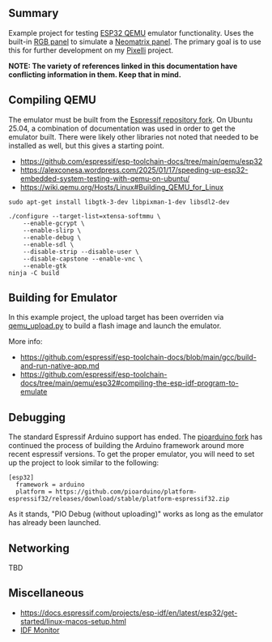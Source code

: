 ## Summary

Example project for testing [ESP32 QEMU](https://docs.espressif.com/projects/esp-idf/en/stable/esp32/api-guides/tools/qemu.html) emulator functionality.  Uses the built-in [RGB panel](https://components.espressif.com/components/espressif/esp_lcd_qemu_rgb/versions/1.0.2/examples/lcd_qemu_rgb_panel?language=en) to simulate a [Neomatrix panel](https://github.com/adafruit/Adafruit_NeoMatrix).  The primary goal is to use this for further development on my [Pixelli](https://github.com/csetera/pixelli) project.

**NOTE: The variety of references linked in this documentation have conflicting information in them.  Keep that in mind.**

## Compiling QEMU

The emulator must be built from the [Espressif repository fork](https://github.com/espressif/qemu).  On Ubuntu 25.04, a combination of documentation was used in order to get the emulator built.  There were likely other libraries not noted that needed to be installed as well, but this gives a starting point.

* https://github.com/espressif/esp-toolchain-docs/tree/main/qemu/esp32
* https://alexconesa.wordpress.com/2025/01/17/speeding-up-esp32-embedded-system-testing-with-qemu-on-ubuntu/
* https://wiki.qemu.org/Hosts/Linux#Building_QEMU_for_Linux


```
sudo apt-get install libgtk-3-dev libpixman-1-dev libsdl2-dev

./configure --target-list=xtensa-softmmu \
    --enable-gcrypt \
    --enable-slirp \
    --enable-debug \
    --enable-sdl \
    --disable-strip --disable-user \
    --disable-capstone --enable-vnc \
    --enable-gtk
ninja -C build
```

## Building for Emulator

In this example project, the upload target has been overriden via [qemu_upload.py](extra_scripts/qemu_upload.py) to build a flash image and launch the emulator.

More info:
* https://github.com/espressif/esp-toolchain-docs/blob/main/gcc/build-and-run-native-app.md
* https://github.com/espressif/esp-toolchain-docs/tree/main/qemu/esp32#compiling-the-esp-idf-program-to-emulate


## Debugging

The standard Espressif Arduino support has ended.  The [pioarduino fork](https://github.com/pioarduino/platform-espressif32) has continued the process of building the Arduino framework around more recent espressif versions.  To get the proper emulator, you will need to set up the project to look similar to the following:

```
[esp32]
  framework = arduino
  platform = https://github.com/pioarduino/platform-espressif32/releases/download/stable/platform-espressif32.zip
```

As it stands, "PIO Debug (without uploading)" works as long as the emulator has already been launched.

## Networking
TBD

## Miscellaneous

* https://docs.espressif.com/projects/esp-idf/en/latest/esp32/get-started/linux-macos-setup.html
* [IDF Monitor](https://docs.espressif.com/projects/esp-idf/en/stable/esp32/api-guides/tools/idf-monitor.html)
